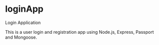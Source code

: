 # loginApp
Login Application

This is a user login and registration app using Node.js, Express, Passport and Mongoose.
